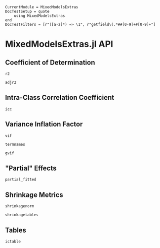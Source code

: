 ```@meta
CurrentModule = MixedModelsExtras
DocTestSetup = quote
    using MixedModelsExtras
end
DocTestFilters = [r"([a-z]*) => \1", r"getfield\(.*##[0-9]+#[0-9]+"]
```

# MixedModelsExtras.jl API

## Coefficient of Determination

```@docs
r2
```

```@docs
adjr2
```


## Intra-Class Correlation Coefficient

```@docs
icc
```

## Variance Inflation Factor

```@docs
vif
```

```@docs
termnames
```

```@docs
gvif
```

## "Partial" Effects

```@docs
partial_fitted
```

## Shrinkage Metrics

```@docs
shrinkagenorm
```

```@docs
shrinkagetables
```

## Tables

```@docs
ictable
```
